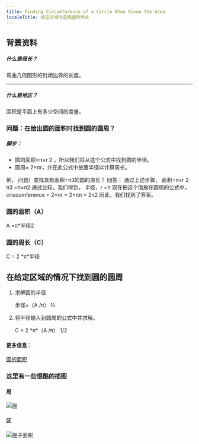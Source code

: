 ```yaml
---
title: Finding Circumference of a Circle When Given the Area
localeTitle: 给定区域时查找圆的周长
---
```

## 背景资料

##### 什么是周长？

弯曲几何图形的封闭边界的长度。

* * *

##### 什么是地区？

面积是平面上有多少空间的度量。

### 问题：在给出圆的面积时找到圆的圆周？

##### 脚步：

*   圆的面积=π×r 2 ，所以我们将从这个公式中找到圆的半径。
*   圆周= 2×πr，并在此公式中放置半径以计算周长。

例， 
问题）查找具有面积\=π3的圆的周长？ 
回答： 
通过上述步骤， 
面积=π×r 2 
 π3 \=π×π2 
通过比较，我们得到， 
半径，r =π 
现在把这个值放在圆周的公式中， 
 cirucumference = 2×πr 
 = 2×ππ 
 = 2π2 
因此，我们找到了答案。 

### 圆的面积（A）

A =π\*半径2

### 圆的周长（C）

C = 2 \*π\*半径

## 在给定区域的情况下找到圆的圆周

1.  求解圆的半径
    
    半径=（A /π） ½
    
2.  将半径输入到圆周的公式中并求解。
    
    C = 2 \*π\*（A /π） 1/2
    

#### 更多信息：

[圆的面积](https://guide.freecodecamp.org/mathematics/area-of-a-circle)

### 这里有一些很酷的插图

#### 周

![圈](https://www.mathplanet.com/Oldsite/media/55567/circle01.png)

#### 区

![圈子面积](http://www.mathwarehouse.com/animated-gifs/images/area-of-circle-through-triangles-area-demo_xl.gif)